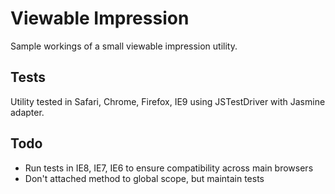 # Viewable Impression

Sample workings of a small viewable impression utility.

## Tests

Utility tested in Safari, Chrome, Firefox, IE9 using JSTestDriver with Jasmine adapter.

## Todo

- Run tests in IE8, IE7, IE6 to ensure compatibility across main browsers
- Don't attached method to global scope, but maintain tests